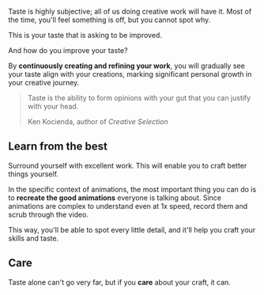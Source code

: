 Taste is highly subjective; all of us doing creative work will have it. Most of the time, you'll feel something is off, but you cannot spot why.

This is your taste that is asking to be improved.

And how do you improve your taste?

By **continuously creating and refining your work**, you will gradually see your taste align with your creations, marking significant personal growth in your creative journey. 

> Taste is the ability to form opinions with your gut that you can justify with your head.
> 
> Ken Kocienda, author of *Creative Selection* 

## Learn from the best
Surround yourself with excellent work. This will enable you to craft better things yourself.

In the specific context of animations, the most important thing you can do is to **recreate the good animations** everyone is talking about. Since animations are complex to understand even at 1x speed, record them and scrub through the video.

This way, you'll be able to spot every little detail, and it'll help you craft your skills and taste.

## Care
Taste alone can't go very far, but if you **care** about your craft, it can.